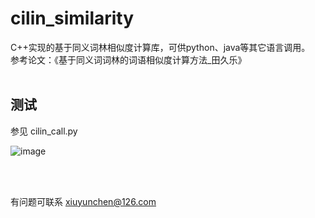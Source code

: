 # cilin_similarity
C++实现的基于同义词林相似度计算库，可供python、java等其它语言调用。</br>
参考论文：《基于同义词词林的词语相似度计算方法_田久乐》</br></br>

测试
--
参见 cilin_call.py </br>

![image](https://github.com/norybaby/cilin_similarity/blob/master/doc/test.png)

<br /> <br /> 

有问题可联系 xiuyunchen@126.com</br>
